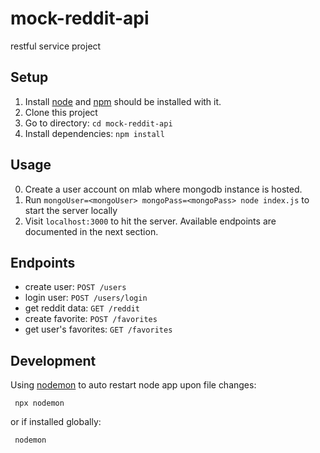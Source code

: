 # mock-reddit-api
restful service project

## Setup
1. Install [node](https://nodejs.org/en/download/) and [npm](https://www.npmjs.com/get-npm) should be installed with it.
1. Clone this project
1. Go to directory: `cd mock-reddit-api`
1. Install dependencies: `npm install`

## Usage
0. Create a user account on mlab where mongodb instance is hosted.
1. Run `mongoUser=<mongoUser> mongoPass=<mongoPass> node index.js` to start the server locally
1. Visit `localhost:3000` to hit the server. Available endpoints are documented in the next section.

## Endpoints
- create user: `POST /users`
- login user: `POST /users/login`
- get reddit data: `GET /reddit`
- create favorite: `POST /favorites`
- get user's favorites: `GET /favorites`

## Development
Using [nodemon](https://www.npmjs.com/package/nodemon) to auto restart node app upon file changes:
 
 ``` npx nodemon```
 
 or if installed globally:
 
 ``` nodemon```

